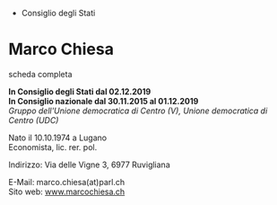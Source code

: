   * Consiglio degli Stati

# Marco Chiesa

scheda completa  

**In Consiglio degli Stati dal 02.12.2019  
In Consiglio nazionale dal 30.11.2015 al 01.12.2019**  
 _Gruppo dell'Unione democratica di Centro (V), Unione democratica di Centro
(UDC)_

Nato il 10.10.1974 a Lugano  
Economista, lic. rer. pol.

Indirizzo: Via delle Vigne 3, 6977 Ruvigliana

E-Mail: marco.chiesa(at)parl.ch  
Sito web: www.marcochiesa.ch

